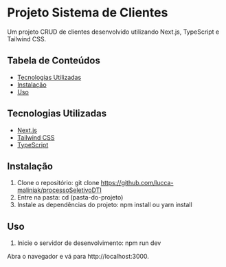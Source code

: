 # Projeto Sistema de Clientes

Um projeto CRUD de clientes desenvolvido utilizando Next.js, TypeScript e Tailwind CSS.

## Tabela de Conteúdos

- [Tecnologias Utilizadas](#tecnologias-utilizadas)
- [Instalação](#instalação)
- [Uso](#uso)

## Tecnologias Utilizadas

- [Next.js](https://nextjs.org/)
- [Tailwind CSS](https://tailwindcss.com/)
- [TypeScript](https://www.typescriptlang.org/)

## Instalação

1. Clone o repositório:
git clone https://github.com/lucca-maliniak/processoSeletivoDTI
2. Entre na pasta: cd (pasta-do-projeto)
3. Instale as dependências do projeto: npm install ou yarn install

## Uso

1. Inicie o servidor de desenvolvimento:
npm run dev

Abra o navegador e vá para http://localhost:3000.

